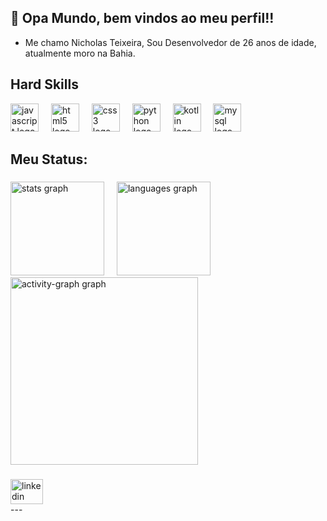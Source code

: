 ## 👋 Opa Mundo, bem vindos ao meu perfil!!

- Me chamo Nicholas Teixeira, Sou Desenvolvedor de 26 anos de idade, atualmente moro na Bahia.

## Hard Skills
<div align="left">
  <img src="https://skillicons.dev/icons?i=javascript" height="45" alt="javascript logo"  />
  <img width="12" />
  <img src="https://skillicons.dev/icons?i=html" height="45" alt="html5 logo"  />
  <img width="12" />
  <img src="https://skillicons.dev/icons?i=css" height="45" alt="css3 logo"  />
  <img width="12" />
  <img src="https://skillicons.dev/icons?i=python" height="45" alt="python logo"  />
  <img width="12" />
  <img src="https://skillicons.dev/icons?i=kotlin" height="45" alt="kotlin logo"  />
  <img width="12" />
  <img src="https://skillicons.dev/icons?i=mysql" height="45" alt="mysql logo"  />
</div>


## Meu Status:

###

<div align="left">
  <img src="https://github-readme-stats.vercel.app/api?username=NicholasTeixeira&hide_title=false&hide_rank=false&show_icons=true&include_all_commits=true&count_private=true&disable_animations=false&theme=gruvbox_light&locale=en&hide_border=false&order=1" height="150" alt="stats graph"  />
  <img width="12" />
  <img src="https://github-readme-stats.vercel.app/api/top-langs?username=NicholasTeixeira&locale=en&hide_title=false&layout=compact&card_width=320&langs_count=5&theme=gruvbox_light&hide_border=true&order=2" height="150" alt="languages graph"  />
  <img width="12" />
  <img src="https://github-readme-activity-graph.vercel.app/graph?username=NicholasTeixeira&radius=16&theme=gruvbox&area=true&order=5&hide_title=false&hide_border=true" height="300" alt="activity-graph graph"  />
</div>


###

<div align="left">
  <a href="https://www.linkedin.com/in/nicholas-t-21b657b9/" target="_blank">
    <img src="https://raw.githubusercontent.com/maurodesouza/profile-readme-generator/master/src/assets/icons/social/linkedin/default.svg" width="52" height="40" alt="linkedin logo"  />
  </a>
</div>
---
